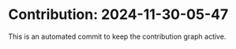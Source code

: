# Contribution: 2024-11-30-05-47
This is an automated commit to keep the contribution graph active.
